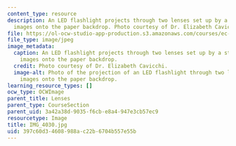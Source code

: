 ```yaml
---
content_type: resource
description: An LED flashlight projects through two lenses set up by a student making
  images onto the paper backdrop. Photo courtesy of Dr. Elizabeth Cavicchi.
file: https://ol-ocw-studio-app-production.s3.amazonaws.com/courses/ec-050-recreate-experiments-from-history-inform-the-future-from-the-past-galileo-january-iap-2010/397c60d34608988ac22b6704b557e55b_IMG_4030.jpg
file_type: image/jpeg
image_metadata:
  caption: An LED flashlight projects through two lenses set up by a student making
    images onto the paper backdrop.
  credit: Photo courtesy of Dr. Elizabeth Cavicchi.
  image-alt: Photo of the projection of an LED flashlight through two lenses making
    images onto the paper backdrop.
learning_resource_types: []
ocw_type: OCWImage
parent_title: Lenses
parent_type: CourseSection
parent_uid: 3a42a38d-9035-f6cb-e8a4-947e3cb57ec9
resourcetype: Image
title: IMG_4030.jpg
uid: 397c60d3-4608-988a-c22b-6704b557e55b
---
```


